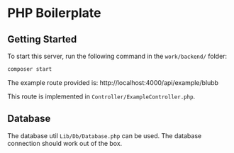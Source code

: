 # PHP Boilerplate

## Getting Started

To start this server, run the following command in the `work/backend/` folder:

```sh
composer start
```

The example route provided is: http://localhost:4000/api/example/blubb

This route is implemented in `Controller/ExampleController.php`.

## Database

The database util `Lib/Db/Database.php` can be used. The database connection should work out of the box.
